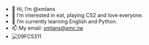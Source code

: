 - 👋 Hi, I’m @xmlans
- 👀 I’m interested in eat, playing CS2 and love everyone.
- 🌱 I’m currently learning English and Python.
- 📫 My email: xmlans@xmc.tw
- ![09FC5311](https://github.com/user-attachments/assets/a9aeed52-59f6-41ec-a412-ed536067f385) 
